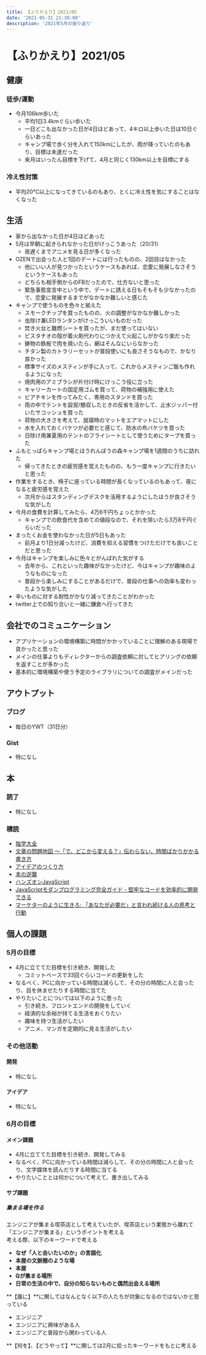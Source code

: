 ```yaml
---
title: 【ふりかえり】2021/05
date: '2021-05-31 21:30:00'
description: '2021年5月の振り返り'
---
```


# 【ふりかえり】2021/05

## 健康

### 徒歩/運動

- 今月106km歩いた
  - 平均1日3.4kmぐらい歩いた
  - 一日どこも出なかった日が4日ほどあって、4キロ以上歩いた日は10日ぐらいあった
  - キャンプ場で歩く分を入れて150kmにしたが、雨が降っていたのもあり、目標は未達だった
  - 来月はいったん目標を下げて、4月と同じく130km以上を目標にする

### 冷え性対策

- 平均20℃以上になってきているのもあり、とくに冷え性を気にすることはなくなった

## 生活

- 家から出なかった日が4日ほどあった
- 5月は早朝に起きられなかった日がけっこうあった（20/31）
  - 夜遅くまでアニメを見る日が多くなった
- OZENで出会った人と1回のデートには行ったものの、2回目はなかった
  - 他にいい人が見つかったというケースもあれば、恋愛に発展しなさそうというケースもあった
  - どちらも相手側からのFBだったので、仕方ないと思った
  - 緊急事態宣言中という中で、デートに誘える日もそもそも少なかったので、恋愛に発展するまでがなかなか難しいと感じた
- キャンプで使うものを色々と揃えた
  - スモークチップを買ったものの、火の調整がなかなか難しかった
  - 虫除け兼LEDランタンがけっこういいものだった
  - 焚き火台と難燃シートを買ったが、まだ使ってはいない
  - ピスタチオの殻が着火剤代わりにつかえて火起こしがかなり楽だった
  - 鋳物の鉄板で肉を焼いたら、網はそんなにいらなかった
  - チタン製のカトラリーセットが普段使いにも良さそうなもので、かなり良かった
  - 標準サイズのメスティンが手に入って、これからメスティンご飯も作れるようになった
  - 焼肉用のアミブラシが片付け時にけっこう役に立った
  - キャリーカートの固定用ゴムを買って、荷物の補強用に使えた
  - ビアチキンを作ってみたく、専用のスタンドを買った
  - 雨の中でテントを設営/撤収したときの反省を活かして、止水ジッパー付いたサコッシュを買った
  - 荷物の大きさを考えて、就寝時のマットをエアマットにした
  - 水を入れておくバケツが必要だと感じて、防水の布バケツを買った
  - 日除け用兼夏用のテントのフライシートとして使うためにタープを買った
- ふもとっぱらキャンプ場とほうれんぼうの森キャンプ場を1週間のうちに訪れた
  - 帰ってきたときの疲労感を覚えたものの、もう一度キャンプに行きたいと思った
- 作業をするとき、椅子に座っている時間が長くなっているのもあって、夜になると疲労感を覚えた
  - 次月からはスタンディングデスクを活用するようにしたほうが良さそうな気がした
- 今月の食費を計算してみたら、4万6千円ちょっとかかった
  - キャンプでの飲食代を含めての値段なので、それを除いたら3万8千円ぐらいだった
- まったくお金を使わなかった日が5日もあった
  - 前月より1日分減ったけど、消費を抑える習慣をつけただけでも良いことだと思った
- 今月はキャンプを楽しみに色々とがんばれた気がする
  - 去年から、これといった趣味がなかったけど、今はキャンプが趣味のようなものになった
  - 普段から楽しみにすることがあるだけで、普段の仕事への効率も変わったような気がした
- 辛いものに対する耐性がかなり減ってきたことがわかった
- twitter上での知り合いと一緒に鎌倉へ行ってきた

## 会社でのコミュニケーション

- アプリケーションの環境構築に時間がかかっていることに理解のある現場で良かったと思った
- メインの仕事よりもディレクターからの調査依頼に対してヒアリングの依頼を返すことが多かった
- 基本的に環境構築や使う予定のライブラリについての調査がメインだった

## アウトプット

### ブログ

- 毎日のYWT（31日分）

### Gist

- 特になし

## 本

### 読了

- 特になし

### 積読

- [独学大全](https://github.com/LeeDDHH/book-output/blob/main/%E7%8B%AC%E5%AD%A6%E5%A4%A7%E5%85%A8/0_list.md#%E7%8B%AC%E5%AD%A6%E5%A4%A7%E5%85%A8)
- [文章の問題地図 ～「で、どこから変える？」伝わらない、時間ばかりかかる書き方](https://github.com/LeeDDHH/book-output/blob/main/%E6%96%87%E7%AB%A0%E3%81%AE%E5%95%8F%E9%A1%8C%E5%9C%B0%E5%9B%B3/list.md)
- [アイデアのつくり方](https://www.amazon.co.jp/dp/4484881047)
- [本の逆襲](https://www.amazon.co.jp/dp/4255007586)
- [ハンズオンJavaScript](https://www.amazon.co.jp/dp/4873119227)
- [JavaScriptモダンプログラミング完全ガイド - 堅牢なコードを効率的に開発できる](https://www.amazon.co.jp/dp/4295010561)
- [マーケターのように生きろ: 「あなたが必要だ」と言われ続ける人の思考と行動](https://www.amazon.co.jp/dp/4492046852)

## 個人の課題

### 5月の目標

- 4月に立ててた目標を引き続き、開発した
  - コミットベースで33回ぐらいコードの更新をした
- なるべく、PCに向かっている時間は減らして、その分の時間に人と会ったり、目を休ませたりする時間に当てた
- やりたいことについては以下のように思った
  - 引き続き、フロントエンドの開発をしていく
  - 経済的な余裕が持てる生活をおくりたい
  - 趣味を持つ生活がしたい
  - アニメ、マンガを定期的に見る生活がしたい

### その他活動

#### 開発

- 特になし

#### アイデア

- 特になし

### 6月の目標

#### メイン課題

- 4月に立ててた目標を引き続き、開発してみる
- なるべく、PCに向かっている時間は減らして、その分の時間に人と会ったり、文字媒体を読んだりする時間に当てる
- やりたいこととは何かについて考えて、書き出してみる

#### サブ課題

##### 集まる場を作る

エンジニアが集まる喫茶店として考えていたが、喫茶店という業態から離れて「エンジニアが集まる」というポイントを考える  
考える際、以下のキーワードで考える

- **なぜ「人と会いたいのか」の言語化**
- **本屋の文脈棚のような場**
- **本屋**
- **Qが集まる場所**
- **日常の生活の中で、自分の知らないものと偶然出会える場所**

**【誰に】**に関してはなんとなく以下の人たちが対象になるのではないかと思っている

- エンジニア
- エンジニアに興味がある人
- エンジニアと普段から関わっている人

**【何を】、【どうやって】**に関しては2月に拾ったキーワードをもとに考える

